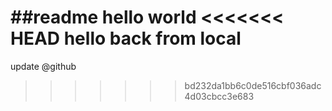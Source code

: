 ##readme
hello world
<<<<<<< HEAD
hello back from local
=======
update @github
>>>>>>> bd232da1bb6c0de516cbf036adc4d03cbcc3e683

